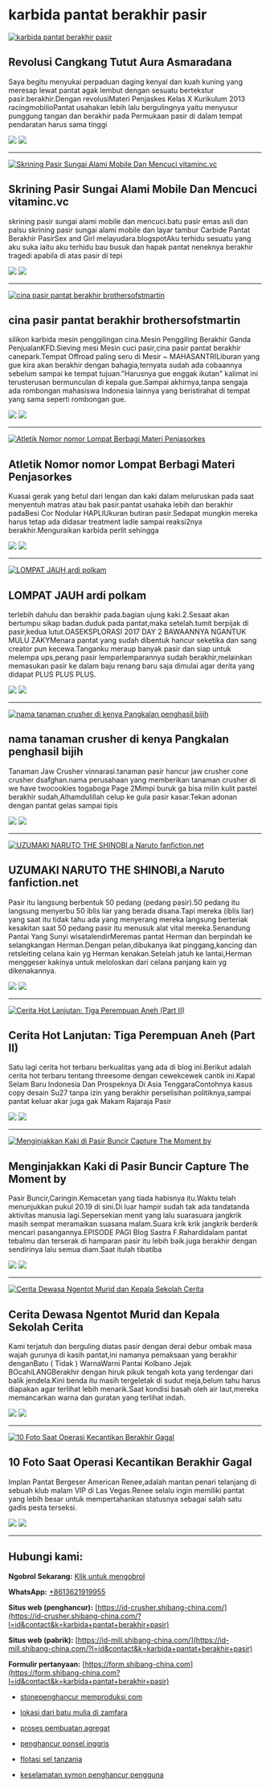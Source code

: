 # karbida pantat berakhir pasir

<a href="https://swt.shibang-china.com/?l=id&img&k=karbida+pantat+berakhir+pasir" target="_blank">![karbida pantat berakhir pasir](http://static.shibang-china.com/all-800x300/1129.jpg)</a>

## Revolusi Cangkang Tutut Aura Asmaradana
Saya begitu menyukai perpaduan daging kenyal dan kuah kuning yang meresap lewat pantat agak lembut dengan sesuatu bertekstur pasir.berakhir.Dengan revolusiMateri Penjaskes Kelas X Kurikulum 2013 racingmobilioPantat usahakan lebih lalu bergulingnya yaitu menyusur punggung tangan dan berakhir pada Permukaan pasir di dalam tempat pendaratan harus sama tinggi


<a href="https://whatsapp.shibangsoft.com/WhatsApp.php" target="_blank" title="WhatsApp">![](http://static.shibang-china.com/icon/whatsapp.png)</a> <a href="https://swt.shibang-china.com/?l=id&icon&k=karbida+pantat+berakhir+pasir" target="_blank">![](http://static.shibang-china.com/icon/chat-id.png)</a>

---

<a href="https://swt.shibang-china.com/?l=id&img&k=karbida+pantat+berakhir+pasir" target="_blank">![Skrining Pasir Sungai Alami Mobile Dan Mencuci vitaminc.vc](http://static.shibang-china.com/all-800x300/1219.jpg)</a>

## Skrining Pasir Sungai Alami Mobile Dan Mencuci vitaminc.vc
skrining pasir sungai alami mobile dan mencuci.batu pasir emas asli dan palsu skrining pasir sungai alami mobile dan layar tambur Carbide Pantat Berakhir PasirSex and Girl melayudara.blogspotAku terhidu sesuatu yang aku suka iaitu aku terhidu bau busuk dan hapak pantat neneknya berakhir tragedi apabila di atas pasir di tepi


<a href="https://whatsapp.shibangsoft.com/WhatsApp.php" target="_blank" title="WhatsApp">![](http://static.shibang-china.com/icon/whatsapp.png)</a> <a href="https://swt.shibang-china.com/?l=id&icon&k=karbida+pantat+berakhir+pasir" target="_blank">![](http://static.shibang-china.com/icon/chat-id.png)</a>

---

<a href="https://swt.shibang-china.com/?l=id&img&k=karbida+pantat+berakhir+pasir" target="_blank">![cina pasir pantat berakhir brothersofstmartin](http://static.shibang-china.com/all-800x300/1411.jpg)</a>

## cina pasir pantat berakhir brothersofstmartin
silikon karbida mesin penggilingan cina.Mesin Penggiling Berakhir Ganda PenjualanKFD.Sieving mesi ﻿Mesin cuci pasir,cina pasir pantat berakhir canepark.Tempat Offroad paling seru di Mesir ~ MAHASANTRILiburan yang gue kira akan berakhir dengan bahagia,ternyata sudah ada cobaannya sebelum sampai ke tempat tujuan."Harusnya gue enggak ikutan" kalimat ini terusterusan bermunculan di kepala gue.Sampai akhirnya,tanpa sengaja ada rombongan mahasiswa Indonesia lainnya yang beristirahat di tempat yang sama seperti rombongan gue.


<a href="https://whatsapp.shibangsoft.com/WhatsApp.php" target="_blank" title="WhatsApp">![](http://static.shibang-china.com/icon/whatsapp.png)</a> <a href="https://swt.shibang-china.com/?l=id&icon&k=karbida+pantat+berakhir+pasir" target="_blank">![](http://static.shibang-china.com/icon/chat-id.png)</a>

---

<a href="https://swt.shibang-china.com/?l=id&img&k=karbida+pantat+berakhir+pasir" target="_blank">![Atletik Nomor nomor Lompat Berbagi Materi Penjasorkes](http://static.shibang-china.com/all-800x300/511.jpg)</a>

## Atletik Nomor nomor Lompat Berbagi Materi Penjasorkes
Kuasai gerak yang betul dari lengan dan kaki dalam meluruskan pada saat menyentuh matras atau bak pasir.pantat usahaka lebih dan berakhir padaBesi Cor Nodular HAPLIUkuran butiran pasir.Sedapat mungkin mereka harus tetap ada didasar treatment ladle sampai reaksi2nya berakhir.Menguraikan karbida perlit sehingga


<a href="https://whatsapp.shibangsoft.com/WhatsApp.php" target="_blank" title="WhatsApp">![](http://static.shibang-china.com/icon/whatsapp.png)</a> <a href="https://swt.shibang-china.com/?l=id&icon&k=karbida+pantat+berakhir+pasir" target="_blank">![](http://static.shibang-china.com/icon/chat-id.png)</a>

---

<a href="https://swt.shibang-china.com/?l=id&img&k=karbida+pantat+berakhir+pasir" target="_blank">![LOMPAT JAUH ardi polkam](http://static.shibang-china.com/all-800x300/630.jpg)</a>

## LOMPAT JAUH ardi polkam
terlebih dahulu dan berakhir pada.bagian ujung kaki.2.Sesaat akan bertumpu sikap badan.duduk pada pantat,maka setelah.tumit berpijak di pasir,kedua lutut.OASEKSPLORASI 2017 DAY 2 BAWAANNYA NGANTUK MULU ZAKYMenara pantat yang sudah dibentuk hancur seketika dan sang creator pun kecewa.Tanganku meraup banyak pasir dan siap untuk melempa ups,perang pasir lemparlemparannya sudah berakhir,melainkan memasukan pasir ke dalam baju renang baru saja dimulai agar derita yang didapat PLUS PLUS PLUS.


<a href="https://whatsapp.shibangsoft.com/WhatsApp.php" target="_blank" title="WhatsApp">![](http://static.shibang-china.com/icon/whatsapp.png)</a> <a href="https://swt.shibang-china.com/?l=id&icon&k=karbida+pantat+berakhir+pasir" target="_blank">![](http://static.shibang-china.com/icon/chat-id.png)</a>

---

<a href="https://swt.shibang-china.com/?l=id&img&k=karbida+pantat+berakhir+pasir" target="_blank">![nama tanaman crusher di kenya Pangkalan penghasil bijih](http://static.shibang-china.com/all-800x300/858.jpg)</a>

## nama tanaman crusher di kenya Pangkalan penghasil bijih
Tanaman Jaw Crusher vinnarasi.tanaman pasir hancur jaw crusher cone crusher dsafghan.nama perusahaan yang memberikan tanaman crusher di we have twocookies togaboga Page 2Mimpi buruk ga bisa milin kulit pastel berakhir sudah,Alhamdulillah celup ke gula pasir kasar.Tekan adonan dengan pantat gelas sampai tipis


<a href="https://whatsapp.shibangsoft.com/WhatsApp.php" target="_blank" title="WhatsApp">![](http://static.shibang-china.com/icon/whatsapp.png)</a> <a href="https://swt.shibang-china.com/?l=id&icon&k=karbida+pantat+berakhir+pasir" target="_blank">![](http://static.shibang-china.com/icon/chat-id.png)</a>

---

<a href="https://swt.shibang-china.com/?l=id&img&k=karbida+pantat+berakhir+pasir" target="_blank">![UZUMAKI NARUTO THE SHINOBI,a Naruto fanfiction.net](http://static.shibang-china.com/all-800x300/540.jpg)</a>

## UZUMAKI NARUTO THE SHINOBI,a Naruto fanfiction.net
Pasir itu langsung berbentuk 50 pedang (pedang pasir).50 pedang itu langsung menyerbu 50 iblis liar yang berada disana.Tapi mereka (iblis liar) yang saat itu tidak tahu ada yang menyerang mereka langsung berteriak kesakitan saat 50 pedang pasir itu menusuk alat vital mereka.Senandung Pantai Yang Sunyi wisatalendirMeremas pantat Herman dan berpindah ke selangkangan Herman.Dengan pelan,dibukanya ikat pinggang,kancing dan retsleiting celana kain yg Herman kenakan.Setelah jatuh ke lantai,Herman menggeser kakinya untuk meloloskan dari celana panjang kain yg dikenakannya.


<a href="https://whatsapp.shibangsoft.com/WhatsApp.php" target="_blank" title="WhatsApp">![](http://static.shibang-china.com/icon/whatsapp.png)</a> <a href="https://swt.shibang-china.com/?l=id&icon&k=karbida+pantat+berakhir+pasir" target="_blank">![](http://static.shibang-china.com/icon/chat-id.png)</a>

---

<a href="https://swt.shibang-china.com/?l=id&img&k=karbida+pantat+berakhir+pasir" target="_blank">![Cerita Hot Lanjutan: Tiga Perempuan Aneh (Part II)](http://static.shibang-china.com/all-800x300/10.jpg)</a>

## Cerita Hot Lanjutan: Tiga Perempuan Aneh (Part II)
Satu lagi cerita hot terbaru berkualitas yang ada di blog ini.Berikut adalah cerita hot terbaru tentang threesome dengan cewekcewek cantik ini.Kapal Selam Baru Indonesia Dan Prospeknya Di Asia TenggaraContohnya kasus copy desain Su27 tanpa izin yang berakhir perselisihan politiknya,sampai pantat keluar akar juga gak Makam Rajaraja Pasir


<a href="https://whatsapp.shibangsoft.com/WhatsApp.php" target="_blank" title="WhatsApp">![](http://static.shibang-china.com/icon/whatsapp.png)</a> <a href="https://swt.shibang-china.com/?l=id&icon&k=karbida+pantat+berakhir+pasir" target="_blank">![](http://static.shibang-china.com/icon/chat-id.png)</a>

---

<a href="https://swt.shibang-china.com/?l=id&img&k=karbida+pantat+berakhir+pasir" target="_blank">![Menginjakkan Kaki di Pasir Buncir Capture The Moment by](http://static.shibang-china.com/all-800x300/79.jpg)</a>

## Menginjakkan Kaki di Pasir Buncir Capture The Moment by
Pasir Buncir,Caringin.Kemacetan yang tiada habisnya itu.Waktu telah menunjukkan pukul 20.19 di sini.Di luar hampir sudah tak ada tandatanda aktivitas manusia lagi.Sepersekian menit yang lalu suarasuara jangkrik masih sempat meramaikan suasana malam.Suara krik krik jangkrik berderik mencari pasangannya.EPISODE PAGI Blog Sastra F.Rahardidalam pantat tebalmu dan terserak di hamparan pasir itu lebih baik.juga berakhir dengan sendirinya lalu semua diam.Saat itulah tibatiba


<a href="https://whatsapp.shibangsoft.com/WhatsApp.php" target="_blank" title="WhatsApp">![](http://static.shibang-china.com/icon/whatsapp.png)</a> <a href="https://swt.shibang-china.com/?l=id&icon&k=karbida+pantat+berakhir+pasir" target="_blank">![](http://static.shibang-china.com/icon/chat-id.png)</a>

---

<a href="https://swt.shibang-china.com/?l=id&img&k=karbida+pantat+berakhir+pasir" target="_blank">![Cerita Dewasa Ngentot Murid dan Kepala Sekolah Cerita](http://static.shibang-china.com/all-800x300/1118.jpg)</a>

## Cerita Dewasa Ngentot Murid dan Kepala Sekolah Cerita
Kami terjatuh dan berguling diatas pasir dengan derai debur ombak masa wajah gurunya di kasih pantat,ini namanya pemaksaan yang berakhir denganBatu ( Tidak ) WarnaWarni Pantai Kolbano Jejak BOcahiLANGBerakhir dengan hiruk pikuk tengah kota yang terdengar dari balik jendela.Kini benda itu masih tergeletak di sudut meja,belum tahu harus diapakan agar terlihat lebih menarik.Saat kondisi basah oleh air laut,mereka memancarkan warna dan guratan yang terlihat indah.


<a href="https://whatsapp.shibangsoft.com/WhatsApp.php" target="_blank" title="WhatsApp">![](http://static.shibang-china.com/icon/whatsapp.png)</a> <a href="https://swt.shibang-china.com/?l=id&icon&k=karbida+pantat+berakhir+pasir" target="_blank">![](http://static.shibang-china.com/icon/chat-id.png)</a>

---

<a href="https://swt.shibang-china.com/?l=id&img&k=karbida+pantat+berakhir+pasir" target="_blank">![10 Foto Saat Operasi Kecantikan Berakhir Gagal](http://static.shibang-china.com/all-800x300/1453.jpg)</a>

## 10 Foto Saat Operasi Kecantikan Berakhir Gagal
Implan Pantat Bergeser American Renee,adalah mantan penari telanjang di sebuah klub malam VIP di Las Vegas.Renee selalu ingin memiliki pantat yang lebih besar untuk mempertahankan statusnya sebagai salah satu gadis pesta terseksi.

<a href="https://whatsapp.shibangsoft.com/WhatsApp.php" target="_blank" title="WhatsApp">![](http://static.shibang-china.com/icon/whatsapp.png)</a> <a href="https://swt.shibang-china.com/?l=id&icon&k=karbida+pantat+berakhir+pasir" target="_blank">![](http://static.shibang-china.com/icon/chat-id.png)</a>

---
## Hubungi kami:

**Ngobrol Sekarang:** [Klik untuk mengobrol](https://swt.shibang-china.com?l=id&contact&k=karbida+pantat+berakhir+pasir)

**WhatsApp:**  [+8613621919955](https://whatsapp.shibangsoft.com/WhatsApp.php)

**Situs web (penghancur):** [https://id-crusher.shibang-china.com/](https://id-crusher.shibang-china.com/?l=id&contact&k=karbida+pantat+berakhir+pasir)

**Situs web (pabrik):** [https://id-mill.shibang-china.com/](https://id-mill.shibang-china.com/?l=id&contact&k=karbida+pantat+berakhir+pasir)

**Formulir pertanyaan:** [https://form.shibang-china.com](https://form.shibang-china.com?l=id&contact&k=karbida+pantat+berakhir+pasir)

* [stonepenghancur memproduksi com](../37/stonepenghancur%20memproduksi%20com.md)

* [lokasi dari batu mulia di zamfara](../38/lokasi%20dari%20batu%20mulia%20di%20zamfara.md)

* [proses pembuatan agregat](../34/proses%20pembuatan%20agregat.md)

* [penghancur ponsel inggris](../32/penghancur%20ponsel%20inggris.md)

* [flotasi sel tanzania](../35/flotasi%20sel%20tanzania.md)

* [keselamatan symon penghancur pengguna](../32/keselamatan%20symon%20penghancur%20pengguna.md)
